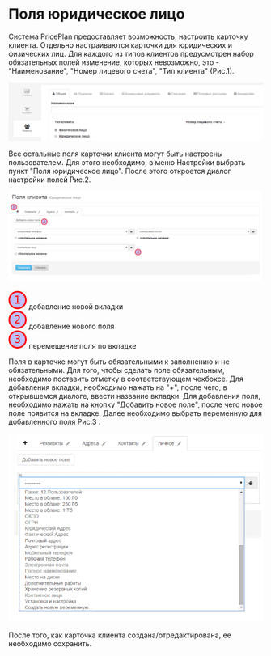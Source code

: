 # Поля юридическое лицо

Система PricePlan предоставляет возможность, настроить карточку клиента. Отдельно настраиваются карточки для юридических и физических лиц. Для каждого из типов клиентов предусмотрен набор обязательных полей изменение, которых невозможно, это - "Наименование", "Номер лицевого счета", "Тип клиента" \(Рис.1\).

![](../.gitbook/assets/polya_yuridicheskoe_litso1.png)

Все остальные поля карточки клиента могут быть настроены пользователем. Для этого необходимо, в меню Настройки выбрать пункт "Поля юридическое лицо". После этого откроется диалог настройки полей Рис.2.

![](../.gitbook/assets/polya_yuridicheskoe_litso2.png)

![](../.gitbook/assets/1.png) добавление новой вкладки  
![](../.gitbook/assets/2.png) добавление нового поля  
![](../.gitbook/assets/3.png) перемещение поля по вкладке

Поля в карточке могут быть обязательными к заполнению и не обязательными. Для того, чтобы сделать поле обязательным, необходимо поставить отметку в соответствующем чекбоксе. Для добавления вкладки, необходимо нажать на "+", после чего, в открывшемся диалоге, ввести название вкладки. Для добавления поля, необходимо нажать на кнопку "Добавить новое поле", после чего новое поле появится на вкладке. Далее необходимо выбрать переменную для добавленного поля Рис.3 .

![](../.gitbook/assets/polya_yuridicheskoe_litso3.png)

После того, как карточка клиента создана/отредактирована, ее необходимо сохранить.

